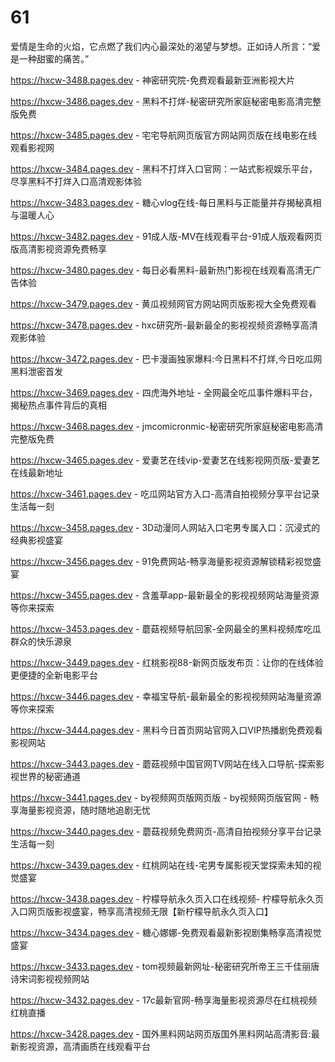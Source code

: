 # 61
爱情是生命的火焰，它点燃了我们内心最深处的渴望与梦想。正如诗人所言：“爱是一种甜蜜的痛苦。”

https://hxcw-3488.pages.dev - 神密研究院-免费观看最新亚洲影视大片

https://hxcw-3486.pages.dev - 黑料不打烊-秘密研究所家庭秘密电影高清完整版免费

https://hxcw-3485.pages.dev - 宅宅导航网页版官方网站网页版在线电影在线观看影视网

https://hxcw-3484.pages.dev - 黑料不打烊入口官网：一站式影视娱乐平台，尽享黑料不打烊入口高清观影体验

https://hxcw-3483.pages.dev - 糖心vlog在线-每日黑料与正能量并存揭秘真相与温暖人心

https://hxcw-3482.pages.dev - 91成人版-MV在线观看平台-91成人版观看网页版高清影视资源免费畅享

https://hxcw-3480.pages.dev - 每日必看黑料-最新热门影视在线观看高清无广告体验

https://hxcw-3479.pages.dev - 黄瓜视频网官方网站网页版影视大全免费观看

https://hxcw-3478.pages.dev - hxc研究所-最新最全的影视视频资源畅享高清观影体验

https://hxcw-3472.pages.dev - 巴卡漫画独家爆料:今日黑料不打烊,今日吃瓜网黑料泄密首发

https://hxcw-3469.pages.dev - 四虎海外地址 - 全网最全吃瓜事件爆料平台，揭秘热点事件背后的真相

https://hxcw-3468.pages.dev - jmcomicronmic-秘密研究所家庭秘密电影高清完整版免费

https://hxcw-3465.pages.dev - 爱妻艺在线vip-爱妻艺在线影视网页版-爱妻艺在线最新地址

https://hxcw-3461.pages.dev - 吃瓜网站官方入口-高清自拍视频分享平台记录生活每一刻

https://hxcw-3458.pages.dev - 3D动漫同人网站入口宅男专属入口：沉浸式的经典影视盛宴

https://hxcw-3456.pages.dev - 91免费网站-畅享海量影视资源解锁精彩视觉盛宴

https://hxcw-3455.pages.dev - 含羞草app-最新最全的影视视频网站海量资源等你来探索

https://hxcw-3453.pages.dev - 蘑菇视频导航回家-全网最全的黑料视频库吃瓜群众的快乐源泉

https://hxcw-3449.pages.dev - 红桃影视88-新网页版发布页：让你的在线体验更便捷的全新电影平台

https://hxcw-3446.pages.dev - 幸福宝导航-最新最全的影视视频网站海量资源等你来探索

https://hxcw-3444.pages.dev - 黑料今日首页网站官网入口VIP热播剧免费观看影视网站

https://hxcw-3443.pages.dev - 蘑菇视频中国官网TV网站在线入口导航-探索影视世界的秘密通道

https://hxcw-3441.pages.dev - by视频网页版网页版 - by视频网页版官网 - 畅享海量影视资源，随时随地追剧无忧

https://hxcw-3440.pages.dev - 蘑菇视频免费网页-高清自拍视频分享平台记录生活每一刻

https://hxcw-3439.pages.dev - 红桃网站在线-宅男专属影视天堂探索未知的视觉盛宴

https://hxcw-3438.pages.dev - 柠檬导航永久页入口在线视频- 柠檬导航永久页入口网页版影视盛宴，畅享高清视频无限【新柠檬导航永久页入口】

https://hxcw-3434.pages.dev - 糖心娜娜-免费观看最新影视剧集畅享高清视觉盛宴

https://hxcw-3433.pages.dev - tom视频最新网址-秘密研究所帝王三千佳丽唐诗宋词影视视频网站

https://hxcw-3432.pages.dev - 17c最新官网-畅享海量影视资源尽在红桃视频红桃直播

https://hxcw-3428.pages.dev - 国外黑料网站网页版国外黑料网站高清影音:最新影视资源，高清画质在线观看平台

